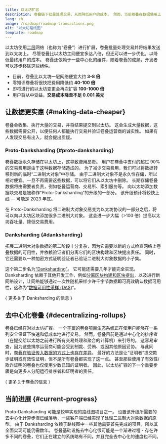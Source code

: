 ```yaml
---
title: 以太坊扩容
description: 卷叠链下批量处理交易，从而降低用户的成本。 然而，当前卷叠在数据使用上存在高昂的成本，限制了交易费用的降低。 Proto-Danksharding 解决了这个问题。
lang: zh
image: /roadmap/roadmap-transactions.png
alt: "以太坊路线图"
template: roadmap
---
```


以太坊使用[二层](/layer-2/#rollups)网络（也称为“卷叠”）进行扩展，卷叠批量处理交易并将结果发送到以太坊上。 尽管卷叠比以太坊主网便宜多达八倍，但还可以进一步优化，以降低最终用户的成本。 卷叠还依赖于一些中心化的组件，随着卷叠的成熟，开发者可以逐步移除这些组件。

<InfoBanner mb={8} title="交易费">
  <ul style={{ marginBottom: 0 }}>
    <li>目前，卷叠比以太坊一层网络便宜大约 <strong>3-8 倍</strong></li>
    <li>零知识卷叠将很快把费用降低约 <strong>40-100 倍</strong></li>
    <li>即将进行的以太坊变更会再次扩容 <strong>100-1000 倍</strong></li>
    <li style={{ marginBottom: 0 }}>用户将从中受益，<strong>交易成本降至不足 0.001 美元</strong></li>
  </ul>
</InfoBanner>

## 让数据更实惠 \{#making-data-cheaper}

卷叠会收集、执行大量的交易，并将结果提交到以太坊。 这会生成大量数据，这些数据需要公开，以便任何人都能执行交易并验证卷叠运营商的诚实性。 如果有人发现交易有出入，就会提出质疑。

### Proto-Danksharding \{#proto-danksharding}

卷叠数据永久存储在以太坊上，这导致费用昂贵。 用户在卷叠中支付的超过 90% 的交易费用是由于这种数据存储造成的。 为了减少交易费用，我们可以将数据转移到新的临时“二进制大对象”中存储。 由于二进制大对象不是永久性存储，所以相对便宜。一旦不再需要这些数据，可以将它们从以太坊中删除。 长期存储卷叠数据将由需要者负责，例如卷叠运营商、交易所、索引服务等。 向以太坊添加数据块交易是被称作“Proto-Danksharding”的升级的一部分。 该升级预计将较快上线 — 可能是 2023 年底。

在 Proto-Danksharding 将二进制大对象交易变为以太坊协议的一部分之后，将可以向以太坊区块添加很多二进制大对象。 这会进一步大幅（>100 倍）提高以太坊吞吐量、降低交易费用。

### Danksharding \{#danksharding}

拓展二进制大对象数据的第二阶段十分复杂，因为它需要以新的方式检查网络上卷叠数据的可用性，并依赖验证者们分离它们的区块构建和区块提出责任。 同时，它还需要以一种加密方式证明验证者已验证二进制大对象数据的小子集。

这个第二步名为[“Danksharding”](/roadmap/danksharding/)。 它可能还需要几年才能完全实现。 Danksharding 依赖于其他开发工作，例如[分离区块构建和区块提出](/roadmap/pbs)，以及进行新网络设计，让网络能够通过一次性随机采样少许千字节数据即可高效确认数据可用性，这称为“[数据可用性采样 (DAS)](/developers/docs/data-availability)”。

{
<ButtonLink variant="outline-color" to="/roadmap/danksharding/">更多关于 Danksharding 的信息</ButtonLink>
}

## 去中心化卷叠 \{#decentralizing-rollups}

[卷叠](/layer-2)已经在对以太坊扩容。 一个[丰富的卷叠项目生态系统](https://l2beat.com/scaling/tvl)正在使用户能够在一系列安全保证下快速和低成本地进行交易。 然而，卷叠目前是通过中心化的排序者（在提交给以太坊之前进行所有交易处理和聚合的计算机）来引导的。 这容易审查，因为这些排序运营商可能会受到制裁、受贿、或因其他原因妥协。 与此同时，[卷叠在验证传入数据的方式上也存在差异](https://l2beat.com)。 最好的方法是让“证明者”提交欺诈证明或有效性证明，但不是所有卷叠都实现了这一点。 甚至那些使用了有效性/欺诈证明的卷叠也仅使用少数已知的证明者。 因此，以太坊扩容的下一个重要步骤是向更多人分配运行排序者和证明者的责任。

{
<ButtonLink variant="outline-color" to="/developers/docs/scaling/">更多关于卷叠的信息</ButtonLink>
}

## 当前进展 \{#current-progress}

Proto-Danksharding 可能是较早实现的路线图项目之一。 设置该升级所需要的去中心化计算步骤已经落地，一些客户端已经实现了处理二进制大对象数据的原型。 由于 Danksharding 依赖于路线图中一些其他需要首先完成的项目，所以其全面实现可能仍需数年。 卷叠基础设施去中心化很可能是一个渐进过程 - 存在许多不同的卷叠，它们正在建立的系统略有不同，并且完全去中心化的速度也不同。
